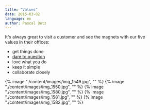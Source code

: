 ```yaml
---
title: "Values"
date: 2015-03-02
language: en
author: Pascal Betz
---
```


It's always great to visit a customer and see the magnets with our five values in their offices:

- get things done
- [dare to question](http://blog.simplificator.com/2015/02/12/dare-to-question/)
- love what you do
- keep it simple
- collaborate closely

{% image "./content/images/img_1549.jpg", "" %}
{% image "./content/images/img_1550.jpg", "" %}
{% image "./content/images/img_1580.jpg", "" %}
{% image "./content/images/img_1581.jpg", "" %}
{% image "./content/images/img_1582.jpg", "" %}
